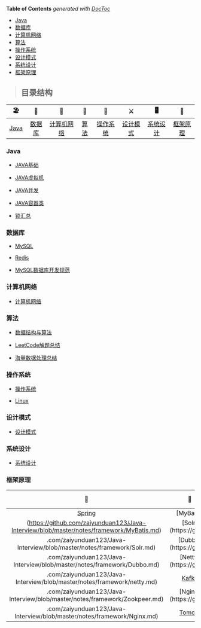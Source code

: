 <!-- START doctoc generated TOC please keep comment here to allow auto update -->
<!-- DON'T EDIT THIS SECTION, INSTEAD RE-RUN doctoc TO UPDATE -->
**Table of Contents**  *generated with [DocToc](https://github.com/thlorenz/doctoc)*

- [Java](#java)
- [数据库](#%E6%95%B0%E6%8D%AE%E5%BA%93)
- [计算机网络](#%E8%AE%A1%E7%AE%97%E6%9C%BA%E7%BD%91%E7%BB%9C)
- [算法](#%E7%AE%97%E6%B3%95)
- [操作系统](#%E6%93%8D%E4%BD%9C%E7%B3%BB%E7%BB%9F)
- [设计模式](#%E8%AE%BE%E8%AE%A1%E6%A8%A1%E5%BC%8F)
- [系统设计](#%E7%B3%BB%E7%BB%9F%E8%AE%BE%E8%AE%A1)
- [框架原理](#%E6%A1%86%E6%9E%B6%E5%8E%9F%E7%90%86)

<!-- END doctoc generated TOC please keep comment here to allow auto update -->

> ## 目录结构



| 🏖  | 🌁| 📮 | 🌈 | 🚀 |⚔️ | 🖥 | 🚏 | 
| :--------: | :---------: | :---------: | :---------: | :---------: | :---------:| :---------: | :-------: | 
| [Java](#Java) | [数据库](#数据库)|[计算机网络](#计算机网络) | [算法](#算法) |[操作系统](#操作系统)|[设计模式](#设计模式)| [系统设计](#系统设计)|[框架原理](#框架原理)|


### Java

-  [JAVA基础](https://github.com/zaiyunduan123/Java-Interview/blob/master/notes/java/Java%E5%9F%BA%E7%A1%80.md)

-  [JAVA虚拟机](https://github.com/zaiyunduan123/Java-Interview/blob/master/notes/java/Java%E8%99%9A%E6%8B%9F%E6%9C%BA.md)

-  [JAVA并发](https://github.com/zaiyunduan123/Java-Interview/blob/master/notes/java/Java%E5%B9%B6%E5%8F%91.md)

-  [JAVA容器类](https://github.com/zaiyunduan123/Java-Interview/blob/master/notes/java/Java%E5%AE%B9%E5%99%A8.md)

-  [锁汇总](https://github.com/zaiyunduan123/Java_ecosystem/blob/master/doc/lock.md)

### 数据库
-  [MySQL](https://github.com/zaiyunduan123/Java-Interview/blob/master/notes/database/MySQL.md)

-  [Redis](https://github.com/zaiyunduan123/Java-Interview/blob/master/notes/database/Redis.md)

-  [MySQL数据库开发规范](https://github.com/zaiyunduan123/Java-Interview/blob/master/notes/database/DataBaseDesign.md)

### 计算机网络
-  [计算机网络](https://github.com/zaiyunduan123/Java-Interview/blob/master/notes/network/Computer-Network.md)
   
### 算法 
-  [数据结构与算法](https://github.com/zaiyunduan123/Java-Interview/blob/master/notes/algorithms/DataStructures-Algorithms.md)

-  [LeetCode解题总结](https://github.com/zaiyunduan123/leetcode-java)

-  [海量数据处理总结](https://github.com/zaiyunduan123/Java-Interview/blob/master/notes/algorithms/Big-Data.md)

### 操作系统
-  [操作系统](https://github.com/zaiyunduan123/Java-Interview/blob/master/notes/os/Operating-System.md)

-  [Linux](https://github.com/zaiyunduan123/Java-Interview/blob/master/notes/os/Linux.md)

### 设计模式
-  [设计模式](https://github.com/zaiyunduan123/Java-Interview/blob/master/notes/design/Design-Patterns.md)

### 系统设计
-  [系统设计](https://github.com/zaiyunduan123/Java-Interview/blob/master/notes/scene/Scene-Design.md)

### 框架原理
| 🧐 | 🥇 | 🏄 | 🌈 | ⛱ |️ 🚀 | 🎯 | 🍻 | 🦄|
| :--------: | :---------: | :---------: | :---------: | :---------: | :---------:| :---------: | :-------: | :-------: | 
|  [Spring](https://github.com/zaiyunduan123/Java-Interview/blob/master/notes/framework/Spring.md) | [MyBatis]
(https://github.com/zaiyunduan123/Java-Interview/blob/master/notes/framework/MyBatis.md) |[Solr](https://github
.com/zaiyunduan123/Java-Interview/blob/master/notes/framework/Solr.md) |  [Dubbo](https://github
.com/zaiyunduan123/Java-Interview/blob/master/notes/framework/Dubbo.md) |  [Netty](https://github
.com/zaiyunduan123/Java-Interview/blob/master/notes/framework/netty.md)|[Kafka]()|[Zookeeper](https://github
.com/zaiyunduan123/Java-Interview/blob/master/notes/framework/Zookpeer.md)|[Nginx](https://github
.com/zaiyunduan123/Java-Interview/blob/master/notes/framework/Nginx.md)|[Tomcat]()|

